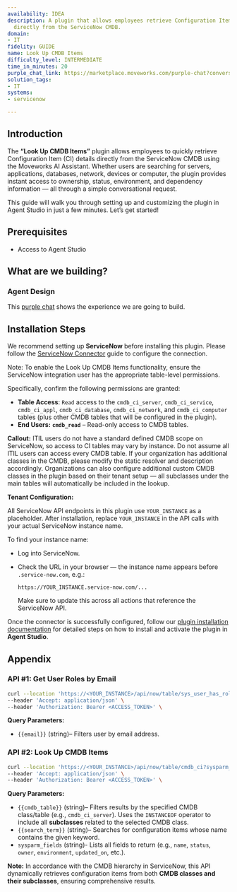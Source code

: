 ```yaml
---
availability: IDEA
description: A plugin that allows employees retrieve Configuration Item (CI) records
  directly from the ServiceNow CMDB.
domain:
- IT
fidelity: GUIDE
name: Look Up CMDB Items
difficulty_level: INTERMEDIATE
time_in_minutes: 20
purple_chat_link: https://marketplace.moveworks.com/purple-chat?conversation=%7B%22messages%22%3A%5B%7B%22role%22%3A%22user%22%2C%22parts%22%3A%5B%7B%22richText%22%3A%22look+up+CMDB+items%22%7D%5D%7D%2C%7B%22role%22%3A%22assistant%22%2C%22parts%22%3A%5B%7B%22reasoningSteps%22%3A%5B%7B%22status%22%3A%22success%22%2C%22richText%22%3A%22Clarifying+user+intent+by+presenting+common+CMDB+categories+to+narrow+down+the+search.%22%7D%5D%7D%2C%7B%22richText%22%3A%22%3Cp+xmlns%3D%5C%22http%3A%2F%2Fwww.w3.org%2F1999%2Fxhtml%5C%22%3EThere+are+many+types+of+CMDB+items.+Which+category+do+you+want+to+view%3F%3C%2Fp%3E%3Cul+xmlns%3D%5C%22http%3A%2F%2Fwww.w3.org%2F1999%2Fxhtml%5C%22%3E%3Cli%3E%3Cp%3EServers%3C%2Fp%3E%3C%2Fli%3E%3Cli%3E%3Cp%3EApplications%3C%2Fp%3E%3C%2Fli%3E%3Cli%3E%3Cp%3ENetwork+devices%3C%2Fp%3E%3C%2Fli%3E%3Cli%3E%3Cp%3EDatabases%3C%2Fp%3E%3C%2Fli%3E%3Cli%3E%3Cp%3EEnd-user+devices%3C%2Fp%3E%3C%2Fli%3E%3Cli%3E%3Cp%3ECloud+resources%3C%2Fp%3E%3C%2Fli%3E%3C%2Ful%3E%22%7D%5D%7D%2C%7B%22role%22%3A%22user%22%2C%22parts%22%3A%5B%7B%22richText%22%3A%22servers%22%7D%5D%7D%2C%7B%22role%22%3A%22assistant%22%2C%22parts%22%3A%5B%7B%22reasoningSteps%22%3A%5B%7B%22status%22%3A%22success%22%2C%22richText%22%3A%22Further+refining+the+search+based+on+user%27s+selection+of+%27servers%27+by+suggesting+common+server+subtypes+or+related+contexts.%22%7D%5D%7D%2C%7B%22richText%22%3A%22%3Cp+xmlns%3D%5C%22http%3A%2F%2Fwww.w3.org%2F1999%2Fxhtml%5C%22%3ESure+%E2%80%94+do+you+want+to+look+up%3A%3C%2Fp%3E%3Cul+xmlns%3D%5C%22http%3A%2F%2Fwww.w3.org%2F1999%2Fxhtml%5C%22%3E%3Cli%3E%3Cp%3EApplication+servers%3C%2Fp%3E%3C%2Fli%3E%3Cli%3E%3Cp%3EDatabase+servers%3C%2Fp%3E%3C%2Fli%3E%3Cli%3E%3Cp%3EWeb+servers%3C%2Fp%3E%3C%2Fli%3E%3C%2Ful%3E%22%7D%5D%7D%2C%7B%22role%22%3A%22user%22%2C%22parts%22%3A%5B%7B%22richText%22%3A%22%3Cp+xmlns%3D%5C%22http%3A%2F%2Fwww.w3.org%2F1999%2Fxhtml%5C%22%3Eapplication+servers+for+payroll%3C%2Fp%3E%22%7D%5D%7D%2C%7B%22role%22%3A%22assistant%22%2C%22parts%22%3A%5B%7B%22richText%22%3A%22%3Cp+xmlns%3D%5C%22http%3A%2F%2Fwww.w3.org%2F1999%2Fxhtml%5C%22%3EGot+it.+Looking+up+CMDB+records+for+%3Ci%3EPayroll+Application+Servers%3C%2Fi%3E+in+ServiceNow...%3C%2Fp%3E%22%7D%2C%7B%22reasoningSteps%22%3A%5B%7B%22status%22%3A%22success%22%2C%22richText%22%3A%22Querying+%3Cb+xmlns%3D%5C%22http%3A%2F%2Fwww.w3.org%2F1999%2Fxhtml%5C%22%3EServiceNow%3C%2Fb%3E%27s+%3Ccode+xmlns%3D%5C%22http%3A%2F%2Fwww.w3.org%2F1999%2Fxhtml%5C%22%3Ecmdb_ci_server%3C%2Fcode%3E+table+for+servers+related+to+%27Payroll%27+applications.%22%7D%5D%7D%2C%7B%22richText%22%3A%22%3Cp+xmlns%3D%5C%22http%3A%2F%2Fwww.w3.org%2F1999%2Fxhtml%5C%22%3EI+found+3+matching+servers%3A%3C%2Fp%3E%3Col+xmlns%3D%5C%22http%3A%2F%2Fwww.w3.org%2F1999%2Fxhtml%5C%22%3E%3Cli%3E%3Cp%3E%3Cb%3EPayroll-AppServer-01%3C%2Fb%3E+%28Operational+%E2%80%93+Production%29%3C%2Fp%3E%3C%2Fli%3E%3Cli%3E%3Cp%3E%3Cb%3EPayroll-AppServer-02%3C%2Fb%3E+%28Maintenance+Mode+%E2%80%93+Staging%29%3C%2Fp%3E%3C%2Fli%3E%3Cli%3E%3Cp%3E%3Cb%3EPayroll-AppServer-DR01%3C%2Fb%3E+%28Operational+%E2%80%93+Disaster+Recovery%29%3Cbr+%2F%3EWhich+one+do+you+want+details+for%3F%3C%2Fp%3E%3C%2Fli%3E%3C%2Fol%3E%22%7D%2C%7B%22citations%22%3A%5B%7B%22connectorName%22%3A%22servicenow%22%2C%22citationTitle%22%3A%22Payroll-AppServer-01%22%7D%2C%7B%22connectorName%22%3A%22servicenow%22%2C%22citationTitle%22%3A%22Payroll-AppServer-02%22%7D%2C%7B%22connectorName%22%3A%22servicenow%22%2C%22citationTitle%22%3A%22Payroll-AppServer-DR01%22%7D%5D%7D%5D%7D%2C%7B%22role%22%3A%22user%22%2C%22parts%22%3A%5B%7B%22richText%22%3A%22Payroll-AppServer-01.%22%7D%5D%7D%2C%7B%22role%22%3A%22assistant%22%2C%22parts%22%3A%5B%7B%22reasoningSteps%22%3A%5B%7B%22status%22%3A%22success%22%2C%22richText%22%3A%22Fetching+detailed+CMDB+record+for+%3Cb+xmlns%3D%5C%22http%3A%2F%2Fwww.w3.org%2F1999%2Fxhtml%5C%22%3EPayroll-AppServer-01%3C%2Fb%3E+from+%3Cb+xmlns%3D%5C%22http%3A%2F%2Fwww.w3.org%2F1999%2Fxhtml%5C%22%3EServiceNow%3C%2Fb%3E.%22%7D%5D%7D%2C%7B%22richText%22%3A%22%3Cp+xmlns%3D%5C%22http%3A%2F%2Fwww.w3.org%2F1999%2Fxhtml%5C%22%3EHere+are+the+CMDB+details+for+%3Cb%3EPayroll-AppServer-01%3C%2Fb%3E%3A%3C%2Fp%3E%3Cul+xmlns%3D%5C%22http%3A%2F%2Fwww.w3.org%2F1999%2Fxhtml%5C%22%3E%3Cli%3E%3Cp%3E%3Cb%3EClass%3A%3C%2Fb%3E+Application+Server+%28%3Ccode%3Ecmdb_ci_server%3C%2Fcode%3E%29%3C%2Fp%3E%3C%2Fli%3E%3Cli%3E%3Cp%3E%3Cb%3EStatus%3A%3C%2Fb%3E+Operational%3C%2Fp%3E%3C%2Fli%3E%3Cli%3E%3Cp%3E%3Cb%3EEnvironment%3A%3C%2Fb%3E+Production%3C%2Fp%3E%3C%2Fli%3E%3Cli%3E%3Cp%3E%3Cb%3EOwner%3A%3C%2Fb%3E+IT+Infrastructure+%28InfraOps%29%3C%2Fp%3E%3C%2Fli%3E%3Cli%3E%3Cp%3E%3Cb%3ELocation%3A%3C%2Fb%3E+SFO+Data+Center%3C%2Fp%3E%3C%2Fli%3E%3Cli%3E%3Cp%3E%3Cb%3EIP+Address%3A%3C%2Fb%3E+10.14.92.10%3C%2Fp%3E%3C%2Fli%3E%3Cli%3E%3Cp%3E%3Cb%3EOperating+System%3A%3C%2Fb%3E+Red+Hat+Enterprise+Linux+9%3C%2Fp%3E%3C%2Fli%3E%3Cli%3E%3Cp%3E%3Cb%3EDepends+On%3A%3C%2Fb%3E+Payroll-DBServer-01%3C%2Fp%3E%3C%2Fli%3E%3Cli%3E%3Cp%3E%3Cb%3ESupports+Service%3A%3C%2Fb%3E+Payroll+Web+Portal%3C%2Fp%3E%3C%2Fli%3E%3Cli%3E%3Cp%3E%3Cb%3ELast+Updated%3A%3C%2Fb%3E+March+5%2C+2025%2C+10%3A12+AM%3C%2Fp%3E%3C%2Fli%3E%3C%2Ful%3E%22%7D%2C%7B%22citations%22%3A%5B%7B%22connectorName%22%3A%22servicenow%22%2C%22citationTitle%22%3A%22Payroll-AppServer-01%22%7D%5D%7D%5D%7D%5D%7D
solution_tags:
- IT
systems:
- servicenow

---
```

## **Introduction**

The **“Look Up CMDB Items”** plugin allows employees to quickly retrieve Configuration Item (CI) details directly from the ServiceNow CMDB using the Moveworks AI Assistant. Whether users are searching for servers, applications, databases, network, devices or computer, the plugin provides instant access to ownership, status, environment, and dependency information — all through a simple conversational request.

This guide will walk you through setting up and customizing the plugin in Agent Studio in just a few minutes. Let’s get started!

## **Prerequisites**

- Access to Agent Studio

## **What are we building?**

### **Agent Design**

This [purple chat](https://marketplace.moveworks.com/purple-chat?conversation=%7B%22messages%22%3A%5B%7B%22role%22%3A%22user%22%2C%22parts%22%3A%5B%7B%22richText%22%3A%22look+up+CMDB+items%22%7D%5D%7D%2C%7B%22role%22%3A%22assistant%22%2C%22parts%22%3A%5B%7B%22reasoningSteps%22%3A%5B%7B%22status%22%3A%22success%22%2C%22richText%22%3A%22Clarifying+user+intent+by+presenting+common+CMDB+categories+to+narrow+down+the+search.%22%7D%5D%7D%2C%7B%22richText%22%3A%22%3Cp+xmlns%3D%5C%22http%3A%2F%2Fwww.w3.org%2F1999%2Fxhtml%5C%22%3EThere+are+many+types+of+CMDB+items.+Which+category+do+you+want+to+view%3F%3C%2Fp%3E%3Cul+xmlns%3D%5C%22http%3A%2F%2Fwww.w3.org%2F1999%2Fxhtml%5C%22%3E%3Cli%3E%3Cp%3EServers%3C%2Fp%3E%3C%2Fli%3E%3Cli%3E%3Cp%3EApplications%3C%2Fp%3E%3C%2Fli%3E%3Cli%3E%3Cp%3ENetwork+devices%3C%2Fp%3E%3C%2Fli%3E%3Cli%3E%3Cp%3EDatabases%3C%2Fp%3E%3C%2Fli%3E%3Cli%3E%3Cp%3EEnd-user+devices%3C%2Fp%3E%3C%2Fli%3E%3Cli%3E%3Cp%3ECloud+resources%3C%2Fp%3E%3C%2Fli%3E%3C%2Ful%3E%22%7D%5D%7D%2C%7B%22role%22%3A%22user%22%2C%22parts%22%3A%5B%7B%22richText%22%3A%22servers%22%7D%5D%7D%2C%7B%22role%22%3A%22assistant%22%2C%22parts%22%3A%5B%7B%22reasoningSteps%22%3A%5B%7B%22status%22%3A%22success%22%2C%22richText%22%3A%22Further+refining+the+search+based+on+user%27s+selection+of+%27servers%27+by+suggesting+common+server+subtypes+or+related+contexts.%22%7D%5D%7D%2C%7B%22richText%22%3A%22%3Cp+xmlns%3D%5C%22http%3A%2F%2Fwww.w3.org%2F1999%2Fxhtml%5C%22%3ESure+%E2%80%94+do+you+want+to+look+up%3A%3C%2Fp%3E%3Cul+xmlns%3D%5C%22http%3A%2F%2Fwww.w3.org%2F1999%2Fxhtml%5C%22%3E%3Cli%3E%3Cp%3EApplication+servers%3C%2Fp%3E%3C%2Fli%3E%3Cli%3E%3Cp%3EDatabase+servers%3C%2Fp%3E%3C%2Fli%3E%3Cli%3E%3Cp%3EWeb+servers%3C%2Fp%3E%3C%2Fli%3E%3C%2Ful%3E%22%7D%5D%7D%2C%7B%22role%22%3A%22user%22%2C%22parts%22%3A%5B%7B%22richText%22%3A%22%3Cp+xmlns%3D%5C%22http%3A%2F%2Fwww.w3.org%2F1999%2Fxhtml%5C%22%3Eapplication+servers+for+payroll%3C%2Fp%3E%22%7D%5D%7D%2C%7B%22role%22%3A%22assistant%22%2C%22parts%22%3A%5B%7B%22richText%22%3A%22%3Cp+xmlns%3D%5C%22http%3A%2F%2Fwww.w3.org%2F1999%2Fxhtml%5C%22%3EGot+it.+Looking+up+CMDB+records+for+%3Ci%3EPayroll+Application+Servers%3C%2Fi%3E+in+ServiceNow...%3C%2Fp%3E%22%7D%2C%7B%22reasoningSteps%22%3A%5B%7B%22status%22%3A%22success%22%2C%22richText%22%3A%22Querying+%3Cb+xmlns%3D%5C%22http%3A%2F%2Fwww.w3.org%2F1999%2Fxhtml%5C%22%3EServiceNow%3C%2Fb%3E%27s+%3Ccode+xmlns%3D%5C%22http%3A%2F%2Fwww.w3.org%2F1999%2Fxhtml%5C%22%3Ecmdb_ci_server%3C%2Fcode%3E+table+for+servers+related+to+%27Payroll%27+applications.%22%7D%5D%7D%2C%7B%22richText%22%3A%22%3Cp+xmlns%3D%5C%22http%3A%2F%2Fwww.w3.org%2F1999%2Fxhtml%5C%22%3EI+found+3+matching+servers%3A%3C%2Fp%3E%3Col+xmlns%3D%5C%22http%3A%2F%2Fwww.w3.org%2F1999%2Fxhtml%5C%22%3E%3Cli%3E%3Cp%3E%3Cb%3EPayroll-AppServer-01%3C%2Fb%3E+%28Operational+%E2%80%93+Production%29%3C%2Fp%3E%3C%2Fli%3E%3Cli%3E%3Cp%3E%3Cb%3EPayroll-AppServer-02%3C%2Fb%3E+%28Maintenance+Mode+%E2%80%93+Staging%29%3C%2Fp%3E%3C%2Fli%3E%3Cli%3E%3Cp%3E%3Cb%3EPayroll-AppServer-DR01%3C%2Fb%3E+%28Operational+%E2%80%93+Disaster+Recovery%29%3Cbr+%2F%3EWhich+one+do+you+want+details+for%3F%3C%2Fp%3E%3C%2Fli%3E%3C%2Fol%3E%22%7D%2C%7B%22citations%22%3A%5B%7B%22connectorName%22%3A%22servicenow%22%2C%22citationTitle%22%3A%22Payroll-AppServer-01%22%7D%2C%7B%22connectorName%22%3A%22servicenow%22%2C%22citationTitle%22%3A%22Payroll-AppServer-02%22%7D%2C%7B%22connectorName%22%3A%22servicenow%22%2C%22citationTitle%22%3A%22Payroll-AppServer-DR01%22%7D%5D%7D%5D%7D%2C%7B%22role%22%3A%22user%22%2C%22parts%22%3A%5B%7B%22richText%22%3A%22Payroll-AppServer-01.%22%7D%5D%7D%2C%7B%22role%22%3A%22assistant%22%2C%22parts%22%3A%5B%7B%22reasoningSteps%22%3A%5B%7B%22status%22%3A%22success%22%2C%22richText%22%3A%22Fetching+detailed+CMDB+record+for+%3Cb+xmlns%3D%5C%22http%3A%2F%2Fwww.w3.org%2F1999%2Fxhtml%5C%22%3EPayroll-AppServer-01%3C%2Fb%3E+from+%3Cb+xmlns%3D%5C%22http%3A%2F%2Fwww.w3.org%2F1999%2Fxhtml%5C%22%3EServiceNow%3C%2Fb%3E.%22%7D%5D%7D%2C%7B%22richText%22%3A%22%3Cp+xmlns%3D%5C%22http%3A%2F%2Fwww.w3.org%2F1999%2Fxhtml%5C%22%3EHere+are+the+CMDB+details+for+%3Cb%3EPayroll-AppServer-01%3C%2Fb%3E%3A%3C%2Fp%3E%3Cul+xmlns%3D%5C%22http%3A%2F%2Fwww.w3.org%2F1999%2Fxhtml%5C%22%3E%3Cli%3E%3Cp%3E%3Cb%3EClass%3A%3C%2Fb%3E+Application+Server+%28%3Ccode%3Ecmdb_ci_server%3C%2Fcode%3E%29%3C%2Fp%3E%3C%2Fli%3E%3Cli%3E%3Cp%3E%3Cb%3EStatus%3A%3C%2Fb%3E+Operational%3C%2Fp%3E%3C%2Fli%3E%3Cli%3E%3Cp%3E%3Cb%3EEnvironment%3A%3C%2Fb%3E+Production%3C%2Fp%3E%3C%2Fli%3E%3Cli%3E%3Cp%3E%3Cb%3EOwner%3A%3C%2Fb%3E+IT+Infrastructure+%28InfraOps%29%3C%2Fp%3E%3C%2Fli%3E%3Cli%3E%3Cp%3E%3Cb%3ELocation%3A%3C%2Fb%3E+SFO+Data+Center%3C%2Fp%3E%3C%2Fli%3E%3Cli%3E%3Cp%3E%3Cb%3EIP+Address%3A%3C%2Fb%3E+10.14.92.10%3C%2Fp%3E%3C%2Fli%3E%3Cli%3E%3Cp%3E%3Cb%3EOperating+System%3A%3C%2Fb%3E+Red+Hat+Enterprise+Linux+9%3C%2Fp%3E%3C%2Fli%3E%3Cli%3E%3Cp%3E%3Cb%3EDepends+On%3A%3C%2Fb%3E+Payroll-DBServer-01%3C%2Fp%3E%3C%2Fli%3E%3Cli%3E%3Cp%3E%3Cb%3ESupports+Service%3A%3C%2Fb%3E+Payroll+Web+Portal%3C%2Fp%3E%3C%2Fli%3E%3Cli%3E%3Cp%3E%3Cb%3ELast+Updated%3A%3C%2Fb%3E+March+5%2C+2025%2C+10%3A12+AM%3C%2Fp%3E%3C%2Fli%3E%3C%2Ful%3E%22%7D%2C%7B%22citations%22%3A%5B%7B%22connectorName%22%3A%22servicenow%22%2C%22citationTitle%22%3A%22Payroll-AppServer-01%22%7D%5D%7D%5D%7D%5D%7D) shows the experience we are going to build.

## **Installation Steps**

We recommend setting up **ServiceNow** before installing this plugin. Please follow the [ServiceNow Connector](https://developer.moveworks.com/marketplace/package/?id=servicenow&hist=home%2Cbrws#how-to-implement) guide to configure the connection.

Note: To enable the Look Up CMDB Items functionality, ensure the ServiceNow integration user has the appropriate table-level permissions.

Specifically, confirm the following permissions are granted:

- **Table Access**: `Read` access to the `cmdb_ci_server`, `cmdb_ci_service`, `cmdb_ci_appl`, `cmdb_ci_database`, `cmdb_ci_network`, and `cmdb_ci_computer` tables (plus other CMDB tables that will be configured in the plugin).
- **End Users:** **`cmdb_read`** – Read-only access to CMDB tables.

**Callout:** ITIL users do not have a standard defined CMDB scope on ServiceNow, so access to CI tables may vary by instance. Do not assume all ITIL users can access every CMDB table. If your organization has additional classes in the CMDB, please modify the static resolver and description accordingly. Organizations can also configure additional custom CMDB classes in the plugin based on their tenant setup — all subclasses under the main tables will automatically be included in the lookup.

**Tenant Configuration:**

All ServiceNow API endpoints in this plugin use `YOUR_INSTANCE` as a placeholder. After installation, replace `YOUR_INSTANCE` in the API calls with your actual ServiceNow instance name.

To find your instance name:

- Log into ServiceNow.
- Check the URL in your browser — the instance name appears before `.service-now.com`, e.g.:
    
    `https://YOUR_INSTANCE.service-now.com/...`
    
    Make sure to update this across all actions that reference the ServiceNow API.
    

Once the connector is successfully configured, follow our [plugin installation documentation](https://help.moveworks.com/docs/ai-agent-marketplace-installation) for detailed steps on how to install and activate the plugin in **Agent Studio**.

## **Appendix**

### **API #1: Get User Roles by Email**

```bash
curl --location 'https://<YOUR_INSTANCE>/api/now/table/sys_user_has_role?sysparm_query=user.email={{email}}^role.name=cmdb_read&sysparm_fields=role.name' \
--header 'Accept: application/json' \
--header 'Authorization: Bearer <ACCESS_TOKEN>' \
```

**Query Parameters:**

- `{{email}}` (string)– Filters user by email address.

### **API #2: Look Up CMDB Items**

```bash
curl --location 'https://<YOUR_INSTANCE>/api/now/table/cmdb_ci?sysparm_query=sys_class_nameINSTANCEOF{{cmdb_table}}^nameLIKE{{search_term}}&sysparm_fields=name,sys_class_name,operational_status,install_status,owned_by,environment,location.city,ip_address,os,depends_on,supports_service,sys_updated_on' \
--header 'Accept: application/json' \
--header 'Authorization: Bearer <ACCESS_TOKEN>' \
```

**Query Parameters:**

- `{{cmdb_table}}` (string)– Filters results by the specified CMDB class/table (e.g., `cmdb_ci_server`). Uses the `INSTANCEOF` operator to include all **subclasses** related to the selected CMDB class.
- `{{search_term}}` (string)– Searches for configuration items whose name contains the given keyword.
- `sysparm_fields` (string)- Lists all fields to return (e.g., `name`, `status`, `owner`, `environment`, `updated_on`, etc.).

**Note:** In accordance with the CMDB hierarchy in ServiceNow, this API dynamically retrieves configuration items from both **CMDB classes and their subclasses**, ensuring comprehensive results.
